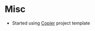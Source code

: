 <!--
# Security ⚠️

- What has been done?
-->
<!--
# Breaking 🔥

- What has been done?
-->
<!--
# Removed 💨

- What has been done?
-->
<!--
# Deprecated ❄️

- What has been done?
-->
<!--
# Added 🌿

- What has been done?
-->
<!--
# Changed

- What has been done?
-->
<!--
# Fixed

- What has been done?
-->
<!--
# Docs

- What has been done?
-->

# Misc

- Started using [Copier](https://copier.readthedocs.io) project template
